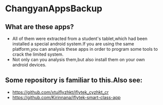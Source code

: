 # ChangyanAppsBackup
## What are these apps?
* All of them were extracted from a student's tablet,which had been installed a special android system.If you are using the same platform,you can analysis these apps in order to program some tools to crack the limited system.
* Not only can you analysis them,but also install them on your own android devices.


## Some repository is familiar to this.Also see:
* https://github.com/xtuiflyzhkt/iflytek_cyzhkt_cr
* https://github.com/Kirinnana/iflytek-smart-class-app
